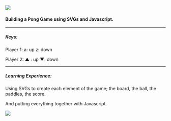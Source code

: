 ![](https://s32.postimg.org/divhhd9gl/Screen_Shot_2017_02_13_at_17_55_36.png)

#### Building a Pong Game using SVGs and Javascript.


- - -


##### Keys:

Player 1:
a: up
z: down

Player 2:
▲ : up
▼: down


- - -

##### Learning Experience:

Using SVGs to create each element of the game; the board, the ball, the paddles, the score.

And putting everything together with Javascript.




![](https://s4.postimg.org/jb5hr22v1/Screen_Shot_2017_02_13_at_17_55_55.png)
